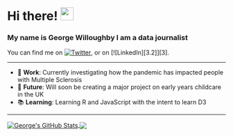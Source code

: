 # Hi there!  <img src="https://raw.githubusercontent.com/MartinHeinz/MartinHeinz/master/wave.gif" width="30px">
### My name is George Willoughby I am a data journalist

You can find me on [![Twitter][1.2]][1], or on [![LinkedIn][3.2]][3].

<!-- Icons -->

[1.2]: http://i.imgur.com/wWzX9uB.png (twitter icon without padding)
[2.2]: https://raw.githubusercontent.com/MartinHeinz/MartinHeinz/master/linkedin-3-16.png (LinkedIn icon without padding)

<!-- Links to your social media accounts -->

[1]: https://twitter.com/https://twitter.com/GWJournalism
[2]: https://www.linkedin.com/in/george-willoughby-38b546184/

---
<ul>
  <li> 🔬 <b>Work</b>: Currently investigating how the pandemic has impacted people with Multiple Sclerosis </li>
  <li> 🔮 <b>Future</b>: Will soon be creating a major project on early years childcare in the UK </li> 
  <li> 📚 <b>Learning</b>: Learning R and JavaScript with the intent to learn D3 </li>
</ul>

--- 

<a href="https://github.com/GWilloughby99/GWilloughby99.github.io">
  <img align="center" src="https://github-readme-stats.vercel.app/api?username=GWilloughby99&show_icons=true&line_height=27&count_private=true&title_color=ffffff&text_color=c9cacc&icon_color=2bbc8a&bg_color=1d1f21" alt="George's GitHub Stats" />
</a>
<a href="https://github.com/GWilloughby99/GWilloughby99">
  <img align="center" src="https://github-readme-stats.vercel.app/api/top-langs/?username=GWilloughby99&tex&title_color=ffffff&text_color=c9cacc&icon_color=2bbc8a&bg_color=1d1f21" />
</a>
